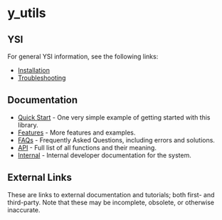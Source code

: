 # y_utils



## YSI

For general YSI information, see the following links:

* [Installation](../installation.md)
* [Troubleshooting](../troubleshooting.md)

## Documentation

* [Quick Start](y_utils/quick-start.md) - One very simple example of getting started with this library.
* [Features](y_utils/features.md) - More features and examples.
* [FAQs](y_utils/faqs.md) - Frequently Asked Questions, including errors and solutions.
* [API](y_utils/api.md) - Full list of all functions and their meaning.
* [Internal](y_utils/internal.md) - Internal developer documentation for the system.

## External Links

These are links to external documentation and tutorials; both first- and third-party.  Note that these may be incomplete, obsolete, or otherwise inaccurate.

